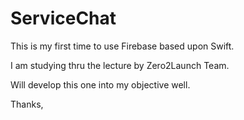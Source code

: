 # ServiceChat

This is my first time to use Firebase based upon Swift. 

I am studying thru the lecture by Zero2Launch Team. 

Will develop this one into my objective well. 


Thanks, 
